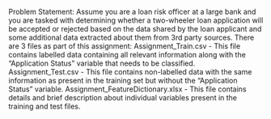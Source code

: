 Problem Statement:
Assume you are a loan risk officer at a large bank and you are tasked with determining whether a two-wheeler loan application will be accepted or rejected based on the data shared by the loan applicant and some additional data extracted about them from 3rd party sources.
There are 3 files as part of this assignment:
Assignment_Train.csv - This file contains labelled data containing all relevant information along with the “Application Status” variable that needs to be classified.
Assignment_Test.csv - This file contains non-labelled data with the same information as present in the training set but without the “Application Status” variable.
Assignment_FeatureDictionary.xlsx - This file contains details and brief description about individual variables present in the training and test files.
